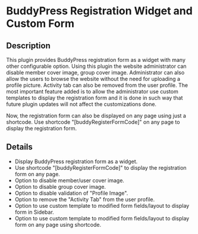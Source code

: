 # BuddyPress Registration Widget and Custom Form

## Description

This plugin provides BuddyPress registration form as a widget with many other configurable option. Using this plugin the website administrator can disable member cover image, group cover image. Administrator can also allow the users to browse the website without the need for uploading a profile picture. Activity tab can also be removed from the user profile. The most important feature added is to allow the administrator use custom templates to display the registration form and it is done in such way that future plugin updates will not affect the customizations done.

Now, the registration form can also be displayed on any page using just a shortcode. Use shortcode "[buddyRegisterFormCode]" on any page to display the registration form.

## Details

* Display BuddyPress registration form as a widget.
* Use shortcode "[buddyRegisterFormCode]" to display the registration form on any page.
* Option to disable member/user cover image.
* Option to disable group cover image.
* Option to disable validation of "Profile Image".
* Option to remove the "Activity Tab" from the user profile.
* Option to use custom template to modified form fields/layout to display form in Sidebar.
* Option to use custom template to modified form fields/layout to display form on any page using shortcode.
